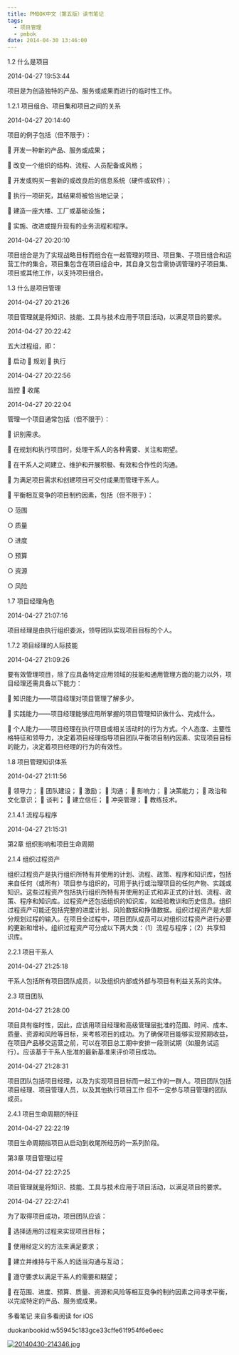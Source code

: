 ```yaml
---
title: PMBOK中文（第五版）读书笔记
tags:
  - 项目管理
  - pmbok
date: 2014-04-30 13:46:00
---
```


1.2 什么是项目

2014-04-27 19:53:44

项目是为创造独特的产品、服务或成果而进行的临时性工作。
<!--more-->

1.2.1 项目组合、项目集和项目之间的关系

2014-04-27 20:14:40

项目的例子包括（但不限于）：

 开发一种新的产品、服务或成果；

 改变一个组织的结构、流程、人员配备或风格；

 开发或购买一套新的或改良后的信息系统（硬件或软件）；

 执行一项研究，其结果将被恰当地记录；

 建造一座大楼、工厂或基础设施；

 实施、改进或提升现有的业务流程和程序。

2014-04-27 20:20:10

项目组合是为了实现战略目标而组合在一起管理的项目、项目集、子项目组合和运营工作的集合。项目集包含在项目组合中，其自身又包含需协调管理的子项目集、项目或其他工作，以支持项目组合。

1.3 什么是项目管理

2014-04-27 20:21:26

项目管理就是将知识、技能、工具与技术应用于项目活动，以满足项目的要求。

2014-04-27 20:22:42

五大过程组，即：

 启动  规划  执行

2014-04-27 20:22:56

监控  收尾

2014-04-27 20:22:04

管理一个项目通常包括（但不限于）：

 识别需求。

 在规划和执行项目时，处理干系人的各种需要、关注和期望。

 在干系人之间建立、维护和开展积极、有效和合作性的沟通。

 为满足项目需求和创建项目可交付成果而管理干系人。

 平衡相互竞争的项目制约因素，包括（但不限于）：

○ 范围

○ 质量

○ 进度

○ 预算

○ 资源

○ 风险

1.7 项目经理角色

2014-04-27 21:07:16

项目经理是由执行组织委派，领导团队实现项目目标的个人。

1.7.2 项目经理的人际技能

2014-04-27 21:09:26

要有效管理项目，除了应具备特定应用领域的技能和通用管理方面的能力以外，项目经理还需具备以下能力：

 知识能力——项目经理对项目管理了解多少。

 实践能力——项目经理能够应用所掌握的项目管理知识做什么、完成什么。

 个人能力——项目经理在执行项目或相关活动时的行为方式。个人态度、主要性格特征和领导力，决定着项目经理指导项目团队平衡项目制约因素、实现项目目标的能力，决定着项目经理的行为的有效性。

1.8 项目管理知识体系

2014-04-27 21:11:56

 领导力；  团队建设；  激励；  沟通；  影响力；  决策能力；  政治和文化意识；  谈判；  建立信任；  冲突管理；  教练技术。

2.1.4.1 流程与程序

2014-04-27 21:15:31

第2章 组织影响和项目生命周期

2.1.4 组织过程资产

组织过程资产是执行组织所特有并使用的计划、流程、政策、程序和知识库，包括来自任何（或所有）项目参与组织的，可用于执行或治理项目的任何产物、实践或知识。这些过程资产包括执行组织所特有并使用的正式和非正式的计划、流程、政策、程序和知识库。过程资产还包括组织的知识库，如经验教训和历史信息。组织过程资产可能还包括完整的进度计划、风险数据和挣值数据。组织过程资产是大部分规划过程的输入。在项目全过程中，项目团队成员可以对组织过程资产进行必要的更新和增补。组织过程资产可分成以下两大类：（1）流程与程序；（2）共享知识库。

2.2.1 项目干系人

2014-04-27 21:25:18

干系人包括所有项目团队成员，以及组织内部或外部与项目有利益关系的实体。

2.3 项目团队

2014-04-27 21:28:00

项目具有临时性，因此，应该用项目经理和高级管理层批准的范围、时间、成本、质量、资源和风险等目标，来考核项目的成功。为了确保项目能够实现预期收益，在项目产品移交运营之前，可以在项目总工期中安排一段测试期（如服务试运行）。应该基于干系人批准的最新基准来评价项目成功。

2014-04-27 21:28:31

项目团队包括项目经理，以及为实现项目目标而一起工作的一群人。项目团队包括项目经理、项目管理人员，以及其他执行项目工作 但不一定参与项目管理的团队成员。

2.4.1 项目生命周期的特征

2014-04-27 22:22:19

项目生命周期指项目从启动到收尾所经历的一系列阶段。

第3章 项目管理过程

2014-04-27 22:27:25

项目管理就是将知识、技能、工具与技术应用于项目活动，以满足项目的要求。

2014-04-27 22:27:41

为了取得项目成功，项目团队应该：

 选择适用的过程来实现项目目标；

 使用经定义的方法来满足要求；

 建立并维持与干系人的适当沟通与互动；

 遵守要求以满足干系人的需要和期望；

 在范围、进度、预算、质量、资源和风险等相互竞争的制约因素之间寻求平衡，以完成特定的产品、服务或成果。

多看笔记 来自多看阅读 for iOS

duokanbookid:w55945c183gce33cffe61f954f6e6eec

[![20140430-214346.jpg](http://www.luaxlou.com/wp-content/uploads/2014/04/20140430-214346.jpg)](http://www.luaxlou.com/wp-content/uploads/2014/04/20140430-214346.jpg)
